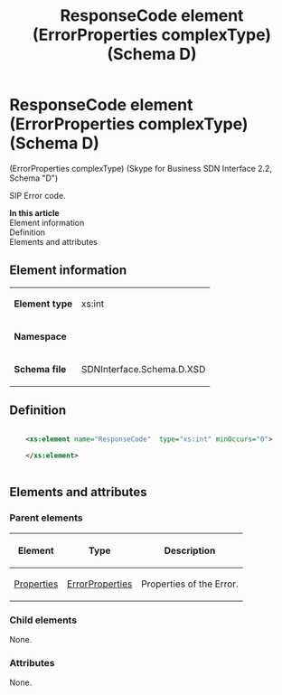 ﻿---
title: ResponseCode element (ErrorProperties complexType) (Schema D)
description: An overview of ResponseCode element (ErrorProperties complexType) (Schema D).
TOCTitle: ResponseCode element (ErrorProperties complexType)
ms:assetid: 8fcd18f7-a8cd-932c-1b2f-7a435c86b6d1
ms:mtpsurl: https://msdn.microsoft.com/library/Mt170986(v=office.16)
ms:contentKeyID: 65855561
ms.date: 08/24/2015
mtps_version: v=office.16
dev_langs:
- xml
---

# ResponseCode element (ErrorProperties complexType) (Schema D)

(ErrorProperties complexType) (Skype for Business SDN Interface 2.2, Schema "D")

SIP Error code.


**In this article**  
Element information  
Definition  
Elements and attributes  

## Element information

<table>
<tbody>
<tr class="odd">
<td><p><strong>Element type</strong></p></td>
<td><p>xs:int</p></td>
</tr>
<tr class="even">
<td><p><strong>Namespace</strong></p></td>
<td><p></p></td>
</tr>
<tr class="odd">
<td><p><strong>Schema file</strong></p></td>
<td><p>SDNInterface.Schema.D.XSD</p></td>
</tr>
</tbody>
</table>


## Definition

```xml

    <xs:element name="ResponseCode"  type="xs:int" minOccurs="0">
    
    </xs:element>
  
```

## Elements and attributes

### Parent elements

<table>
<thead>
<tr class="header">
<th><p>Element</p></th>
<th><p>Type</p></th>
<th><p>Description</p></th>
</tr>
</thead>
<tbody>
<tr class="odd">
<td><p><a href="properties-element-errortype-complextype-skype-for-business-sdn-interface-2-2-schema-d.md">Properties</a></p></td>
<td><p><a href="errorproperties-complextype-skype-for-business-sdn-interface-2-2-schema-d.md">ErrorProperties</a></p></td>
<td><p>Properties of the Error.</p></td>
</tr>
</tbody>
</table>


### Child elements

None.

### Attributes

None.

